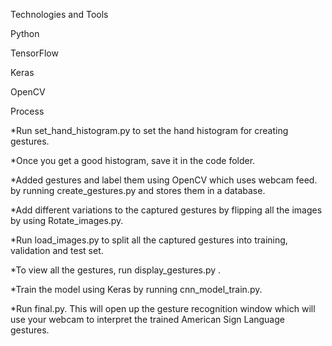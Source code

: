 Technologies and Tools

Python

TensorFlow

Keras

OpenCV

Process
   
*Run set_hand_histogram.py to set the hand histogram for creating gestures.

*Once you get a good histogram, save it in the code folder.

*Added gestures and label them using OpenCV which uses webcam feed. by running create_gestures.py and stores them in a database.

*Add different variations to the captured gestures by flipping all the images by using Rotate_images.py.

*Run load_images.py to split all the captured gestures into training, validation and test set.

*To view all the gestures, run display_gestures.py .

*Train the model using Keras by running cnn_model_train.py.

*Run final.py. This will open up the gesture recognition window which will use your webcam to interpret the trained American Sign Language gestures.
